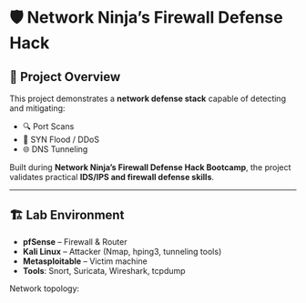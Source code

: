 # 🛡️ Network Ninja’s Firewall Defense Hack

## 📌 Project Overview
This project demonstrates a **network defense stack** capable of detecting and mitigating:
- 🔍 Port Scans
- 🌊 SYN Flood / DDoS
- 🌐 DNS Tunneling

Built during **Network Ninja’s Firewall Defense Hack Bootcamp**, the project validates practical **IDS/IPS and firewall defense skills**.

---

## 🏗️ Lab Environment
- **pfSense** – Firewall & Router
- **Kali Linux** – Attacker (Nmap, hping3, tunneling tools)
- **Metasploitable** – Victim machine
- **Tools**: Snort, Suricata, Wireshark, tcpdump

Network topology:

